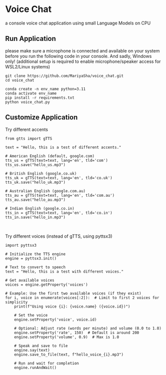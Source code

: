 # Voice Chat
a console voice chat application using small Language Models on CPU

## Run Application
please make sure a microphone is connected and available on your system before you run the following code in your console.
And sadly, Windows only! (additional setup is required to enable microphone/speaker access for WSL2/Linux systems)
```
git clone https://github.com/MariyaSha/voice_chat.git
cd voice_chat

conda create -n env_name python=3.11
conda activate env_name
pip install -r requirements.txt
python voice_chat.py
```

## Customize Application
Try different accents
```
from gtts import gTTS

text = "Hello, this is a test of different accents."

# American English (default, google.com)
tts_us = gTTS(text=text, lang='en', tld='com')
tts_us.save("hello_us.mp3")

# British English (google.co.uk)
tts_uk = gTTS(text=text, lang='en', tld='co.uk')
tts_uk.save("hello_uk.mp3")

# Australian English (google.com.au)
tts_au = gTTS(text=text, lang='en', tld='com.au')
tts_au.save("hello_au.mp3")

# Indian English (google.co.in)
tts_in = gTTS(text=text, lang='en', tld='co.in')
tts_in.save("hello_in.mp3")
```
<br>

Try different voices (instead of gTTS, using pyttsx3)
```
import pyttsx3

# Initialize the TTS engine
engine = pyttsx3.init()

# Text to convert to speech
text = "Hello, this is a test with different voices."

# Get available voices
voices = engine.getProperty('voices')

# Example: Use the first two available voices (if they exist)
for i, voice in enumerate(voices[:2]):  # Limit to first 2 voices for simplicity
    print(f"Using voice {i}: {voice.name} ({voice.id})")
    
    # Set the voice
    engine.setProperty('voice', voice.id)
    
    # Optional: Adjust rate (words per minute) and volume (0.0 to 1.0)
    engine.setProperty('rate', 150)  # Default is around 200
    engine.setProperty('volume', 0.9)  # Max is 1.0
    
    # Speak and save to file
    engine.say(text)
    engine.save_to_file(text, f"hello_voice_{i}.mp3")
    
    # Run and wait for completion
    engine.runAndWait()
```
